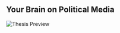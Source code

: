 ## Your Brain on Political Media

![Thesis Preview](https://github.com/lulujordanna/thesis/blob/master/preview.png)
